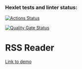 ### Hexlet tests and linter status:
[![Actions Status](https://github.com/Elena-1710/frontend-project-11/actions/workflows/hexlet-check.yml/badge.svg)](https://github.com/Elena-1710/frontend-project-11/actions)

[![Quality Gate Status](https://sonarcloud.io/api/project_badges/measure?project=Elena-1710_frontend-project-11&metric=alert_status)](https://sonarcloud.io/summary/new_code?id=Elena-1710_frontend-project-11)

# RSS Reader

[Link to demo](https://frontend-project-11-one-phi.vercel.app/)

